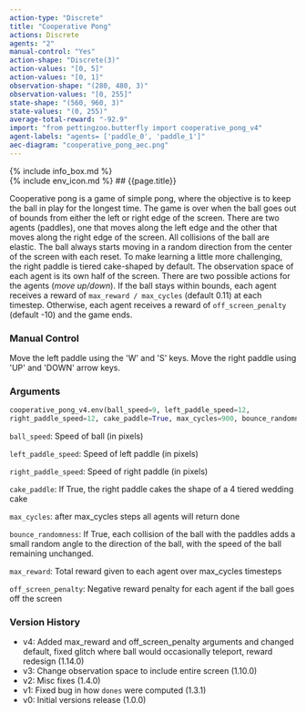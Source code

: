 ```yaml
---
action-type: "Discrete"
title: "Cooperative Pong"
actions: Discrete
agents: "2"
manual-control: "Yes"
action-shape: "Discrete(3)"
action-values: "[0, 5]"
action-values: "[0, 1]"
observation-shape: "(280, 480, 3)"
observation-values: "[0, 255]"
state-shape: "(560, 960, 3)"
state-values: "(0, 255)"
average-total-reward: "-92.9"
import: "from pettingzoo.butterfly import cooperative_pong_v4"
agent-labels: "agents= ['paddle_0', 'paddle_1']"
aec-diagram: "cooperative_pong_aec.png"
---
```


<div class="docu-info" markdown="1">
{% include info_box.md %}
</div>

<div class="docu-content" markdown="1">
<div class="appear_big env-title" markdown="1">
{% include env_icon.md %}
## {{page.title}}
</div>



Cooperative pong is a game of simple pong, where the objective is to keep the ball in play for the longest time. The game is over when the ball goes out of bounds from either the left or right edge of the screen. There are two agents (paddles), one that moves along the left edge and the other that moves along the right edge of the screen. All collisions of the ball are elastic. The ball always starts moving in a random direction from the center of the screen with each reset. To make learning a little more challenging, the right paddle is tiered cake-shaped by default. The observation space of each agent is its own half of the screen. There are two possible actions for the agents (_move up/down_). If the ball stays within bounds, each agent receives a reward of `max_reward / max_cycles` (default 0.11) at each timestep. Otherwise, each agent receives a reward of `off_screen_penalty` (default -10) and the game ends.


### Manual Control

Move the left paddle using the 'W' and 'S' keys. Move the right paddle using 'UP' and 'DOWN' arrow keys.

### Arguments

``` python
cooperative_pong_v4.env(ball_speed=9, left_paddle_speed=12,
right_paddle_speed=12, cake_paddle=True, max_cycles=900, bounce_randomness=False, max_reward=100, off_screen_penalty=-10)
```

`ball_speed`: Speed of ball (in pixels)

`left_paddle_speed`: Speed of left paddle (in pixels)

`right_paddle_speed`: Speed of right paddle (in pixels)

`cake_paddle`: If True, the right paddle cakes the shape of a 4 tiered wedding cake

`max_cycles`:  after max_cycles steps all agents will return done

`bounce_randomness`: If True, each collision of the ball with the paddles adds a small random angle to the direction of the ball, with the speed of the ball remaining unchanged.

`max_reward`:  Total reward given to each agent over max_cycles timesteps

`off_screen_penalty`:  Negative reward penalty for each agent if the ball goes off the screen

### Version History
* v4: Added max_reward and off_screen_penalty arguments and changed default, fixed glitch where ball would occasionally teleport, reward redesign (1.14.0)
* v3: Change observation space to include entire screen (1.10.0)
* v2: Misc fixes (1.4.0)
* v1: Fixed bug in how `dones` were computed (1.3.1)
* v0: Initial versions release (1.0.0)
</div>
